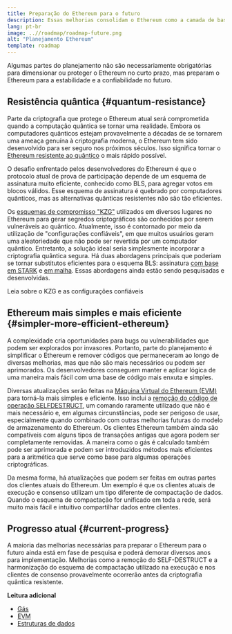 ```yaml
---
title: Preparação do Ethereum para o futuro
description: Essas melhorias consolidam o Ethereum como a camada de base resiliente e descentralizada para o futuro, seja ele qual for.
lang: pt-br
image: ..//roadmap/roadmap-future.png
alt: "Planejamento Ethereum"
template: roadmap
---
```


Algumas partes do planejamento não são necessariamente obrigatórias para dimensionar ou proteger o Ethereum no curto prazo, mas preparam o Ethereum para a estabilidade e a confiabilidade no futuro.

## Resistência quântica {#quantum-resistance}

Parte da criptografia que protege o Ethereum atual será comprometida quando a computação quântica se tornar uma realidade. Embora os computadores quânticos estejam provavelmente a décadas de se tornarem uma ameaça genuína à criptografia moderna, o Ethereum tem sido desenvolvido para ser seguro nos próximos séculos. Isso significa tornar o [Ethereum resistente ao quântico](https://consensys.net/blog/developers/how-will-quantum-supremacy-affect-blockchain/) o mais rápido possível.

O desafio enfrentado pelos desenvolvedores do Ethereum é que o protocolo atual de prova de participação depende de um esquema de assinatura muito eficiente, conhecido como BLS, para agregar votos em blocos válidos. Esse esquema de assinatura é quebrado por computadores quânticos, mas as alternativas quânticas resistentes não são tão eficientes.

Os [esquemas de compromisso "KZG"](/roadmap/danksharding/#what-is-kzg) utilizados em diversos lugares no Ethereum para gerar segredos criptográficos são conhecidos por serem vulneráveis ao quântico. Atualmente, isso é contornado por meio da utilização de "configurações confiáveis", em que muitos usuários geram uma aleatoriedade que não pode ser revertida por um computador quântico. Entretanto, a solução ideal seria simplesmente incorporar a criptografia quântica segura. Há duas abordagens principais que poderiam se tornar substitutos eficientes para o esquema BLS: assinatura [com base em STARK](https://hackmd.io/@vbuterin/stark_aggregation) e [em malha](https://medium.com/asecuritysite-when-bob-met-alice/so-what-is-lattice-encryption-326ac66e3175). Essas abordagens ainda estão sendo pesquisadas e desenvolvidas.

<ButtonLink variant="outline-color" to="/roadmap/danksharding#what-is-kzg"> Leia sobre o KZG e as configurações confiáveis</ButtonLink>

## Ethereum mais simples e mais eficiente {#simpler-more-efficient-ethereum}

A complexidade cria oportunidades para bugs ou vulnerabilidades que podem ser explorados por invasores. Portanto, parte do planejamento é simplificar o Ethereum e remover códigos que permaneceram ao longo de diversas melhorias, mas que não são mais necessários ou podem ser aprimorados. Os desenvolvedores conseguem manter e aplicar lógica de uma maneira mais fácil com uma base de código mais enxuta e simples.

Diversas atualizações serão feitas na [Máquina Virtual do Ethereum (EVM)](/developers/docs/evm) para torná-la mais simples e eficiente. Isso inclui a [remoção do código de operação SELFDESTRUCT](https://hackmd.io/@vbuterin/selfdestruct), um comando raramente utilizado que não é mais necessário e, em algumas circunstâncias, pode ser perigoso de usar, especialmente quando combinado com outras melhorias futuras do modelo de armazenamento do Ethereum. Os clientes Ethereum também ainda são compatíveis com alguns tipos de transações antigas que agora podem ser completamente removidas. A maneira como o gás é calculado também pode ser aprimorada e podem ser introduzidos métodos mais eficientes para a aritmética que serve como base para algumas operações criptográficas.

Da mesma forma, há atualizações que podem ser feitas em outras partes dos clientes atuais do Ethereum. Um exemplo é que os clientes atuais de execução e consenso utilizam um tipo diferente de compactação de dados. Quando o esquema de compactação for unificado em toda a rede, será muito mais fácil e intuitivo compartilhar dados entre clientes.

## Progresso atual {#current-progress}

A maioria das melhorias necessárias para preparar o Ethereum para o futuro ainda está em fase de pesquisa e poderá demorar diversos anos para implementação. Melhorias como a remoção do SELF-DESTRUCT e a harmonização do esquema de compactação utilizado na execução e nos clientes de consenso provavelmente ocorrerão antes da criptografia quântica resistente.

**Leitura adicional**

- [Gás](/developers/docs/gas)
- [EVM](/developers/docs/evm)
- [Estruturas de dados](/developers/docs/data-structures-and-encoding)
